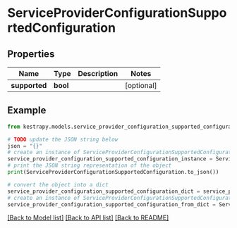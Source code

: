 # ServiceProviderConfigurationSupportedConfiguration


## Properties

Name | Type | Description | Notes
------------ | ------------- | ------------- | -------------
**supported** | **bool** |  | [optional] 

## Example

```python
from kestrapy.models.service_provider_configuration_supported_configuration import ServiceProviderConfigurationSupportedConfiguration

# TODO update the JSON string below
json = "{}"
# create an instance of ServiceProviderConfigurationSupportedConfiguration from a JSON string
service_provider_configuration_supported_configuration_instance = ServiceProviderConfigurationSupportedConfiguration.from_json(json)
# print the JSON string representation of the object
print(ServiceProviderConfigurationSupportedConfiguration.to_json())

# convert the object into a dict
service_provider_configuration_supported_configuration_dict = service_provider_configuration_supported_configuration_instance.to_dict()
# create an instance of ServiceProviderConfigurationSupportedConfiguration from a dict
service_provider_configuration_supported_configuration_from_dict = ServiceProviderConfigurationSupportedConfiguration.from_dict(service_provider_configuration_supported_configuration_dict)
```
[[Back to Model list]](../README.md#documentation-for-models) [[Back to API list]](../README.md#documentation-for-api-endpoints) [[Back to README]](../README.md)


